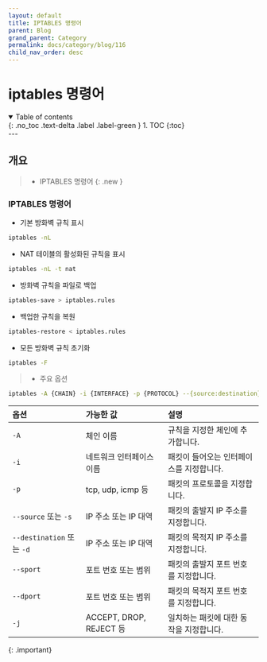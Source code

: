 ```yaml
---
layout: default
title: IPTABLES 명령어
parent: Blog
grand_parent: Category
permalink: docs/category/blog/116
child_nav_order: desc
---
```

# iptables 명령어
<details open markdown="block">
  <summary>
    Table of contents
  </summary>
  {: .no_toc .text-delta .label .label-green }
1. TOC
{:toc}
</details>
---

## 개요

> - IPTABLES 명령어
{: .new }

### IPTABLES 명령어

- 기본 방화벽 규칙 표시

```bash
iptables -nL
```

- NAT 테이블의 활성화된 규칙을 표시

```bash
iptables -nL -t nat
```

- 방화벽 규칙을 파일로 백업

```bash
iptables-save > iptables.rules
```

- 백업한 규칙을 복원

```bash
iptables-restore < iptables.rules
```

- 모든 방화벽 규칙 초기화

```bash
iptables -F
```

 
> - 주요 옵션
```bash
iptables -A {CHAIN} -i {INTERFACE} -p {PROTOCOL} --{source:destination} --{sport:dport} -j {ACTION}
```
>
| 옵션                       | 가능한 값                   | 설명                              |
|:--------------------------|:--------------------------|:----------------------------------|
| `-A`                      | 체인 이름                   | 규칙을 지정한 체인에 추가합니다.         |
| `-i`                      | 네트워크 인터페이스 이름        | 패킷이 들어오는 인터페이스를 지정합니다.   |
| `-p`                      | tcp, udp, icmp 등         | 패킷의 프로토콜을 지정합니다.            |
| `--source` 또는 `-s`       | IP 주소 또는 IP 대역         | 패킷의 출발지 IP 주소를 지정합니다.       |
| `--destination` 또는 `-d`  | IP 주소 또는 IP 대역         | 패킷의 목적지 IP 주소를 지정합니다.      |
| `--sport`                 | 포트 번호 또는 범위           | 패킷의 출발지 포트 번호를 지정합니다.    |
| `--dport`                 | 포트 번호 또는 범위           | 패킷의 목적지 포트 번호를 지정합니다.    |
| `-j`                      | ACCEPT, DROP, REJECT 등   | 일치하는 패킷에 대한 동작을 지정합니다.  |
>
{: .important}
